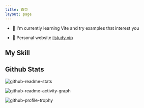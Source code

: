 ```yaml
---
title: 首页
layout: page
---
```


<script setup>
  import Info from '/examples/home/Info.vue'
  import Skill from '/examples/home/Skill.vue'
</script>

<ClientOnly>
  <Info />
</ClientOnly>

- 🌱 I'm currently learning Vite and  try examples that interest you

- 🔗 Personal website [ilstudy.vip](http://ilstudy.vip)


## My Skill

<ClientOnly>
  <Skill />
</ClientOnly>


## Github Stats

![github-readme-stats](https://github-readme-stats.vercel.app/api?username=xing403&show_icons=true&count_private=true&hide_border=true)

![github-readme-activity-graph](https://github-readme-activity-graph.vercel.app/graph?username=xing403&theme=xcode)

![github-profile-trophy](https://github-profile-trophy.vercel.app/?username=xing403&column=6)
